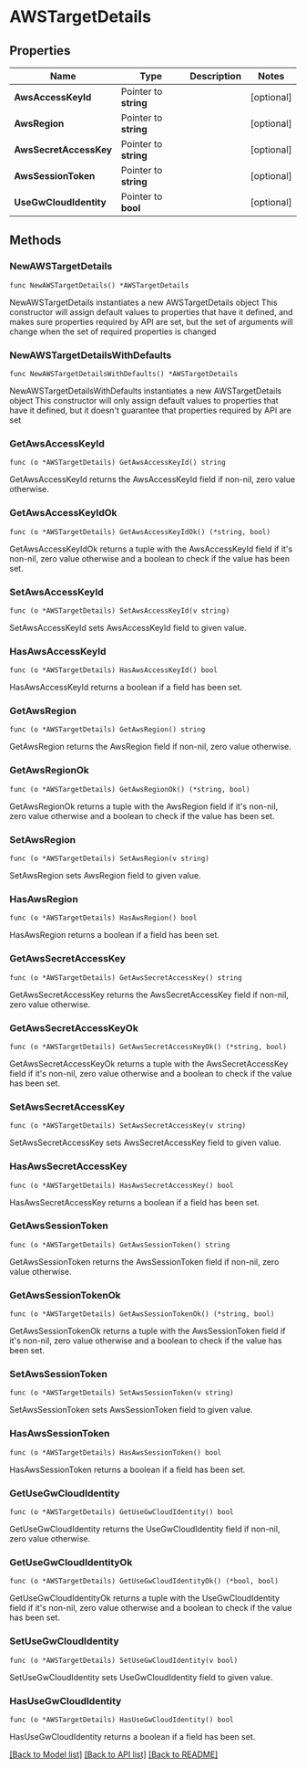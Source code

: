 # AWSTargetDetails

## Properties

Name | Type | Description | Notes
------------ | ------------- | ------------- | -------------
**AwsAccessKeyId** | Pointer to **string** |  | [optional] 
**AwsRegion** | Pointer to **string** |  | [optional] 
**AwsSecretAccessKey** | Pointer to **string** |  | [optional] 
**AwsSessionToken** | Pointer to **string** |  | [optional] 
**UseGwCloudIdentity** | Pointer to **bool** |  | [optional] 

## Methods

### NewAWSTargetDetails

`func NewAWSTargetDetails() *AWSTargetDetails`

NewAWSTargetDetails instantiates a new AWSTargetDetails object
This constructor will assign default values to properties that have it defined,
and makes sure properties required by API are set, but the set of arguments
will change when the set of required properties is changed

### NewAWSTargetDetailsWithDefaults

`func NewAWSTargetDetailsWithDefaults() *AWSTargetDetails`

NewAWSTargetDetailsWithDefaults instantiates a new AWSTargetDetails object
This constructor will only assign default values to properties that have it defined,
but it doesn't guarantee that properties required by API are set

### GetAwsAccessKeyId

`func (o *AWSTargetDetails) GetAwsAccessKeyId() string`

GetAwsAccessKeyId returns the AwsAccessKeyId field if non-nil, zero value otherwise.

### GetAwsAccessKeyIdOk

`func (o *AWSTargetDetails) GetAwsAccessKeyIdOk() (*string, bool)`

GetAwsAccessKeyIdOk returns a tuple with the AwsAccessKeyId field if it's non-nil, zero value otherwise
and a boolean to check if the value has been set.

### SetAwsAccessKeyId

`func (o *AWSTargetDetails) SetAwsAccessKeyId(v string)`

SetAwsAccessKeyId sets AwsAccessKeyId field to given value.

### HasAwsAccessKeyId

`func (o *AWSTargetDetails) HasAwsAccessKeyId() bool`

HasAwsAccessKeyId returns a boolean if a field has been set.

### GetAwsRegion

`func (o *AWSTargetDetails) GetAwsRegion() string`

GetAwsRegion returns the AwsRegion field if non-nil, zero value otherwise.

### GetAwsRegionOk

`func (o *AWSTargetDetails) GetAwsRegionOk() (*string, bool)`

GetAwsRegionOk returns a tuple with the AwsRegion field if it's non-nil, zero value otherwise
and a boolean to check if the value has been set.

### SetAwsRegion

`func (o *AWSTargetDetails) SetAwsRegion(v string)`

SetAwsRegion sets AwsRegion field to given value.

### HasAwsRegion

`func (o *AWSTargetDetails) HasAwsRegion() bool`

HasAwsRegion returns a boolean if a field has been set.

### GetAwsSecretAccessKey

`func (o *AWSTargetDetails) GetAwsSecretAccessKey() string`

GetAwsSecretAccessKey returns the AwsSecretAccessKey field if non-nil, zero value otherwise.

### GetAwsSecretAccessKeyOk

`func (o *AWSTargetDetails) GetAwsSecretAccessKeyOk() (*string, bool)`

GetAwsSecretAccessKeyOk returns a tuple with the AwsSecretAccessKey field if it's non-nil, zero value otherwise
and a boolean to check if the value has been set.

### SetAwsSecretAccessKey

`func (o *AWSTargetDetails) SetAwsSecretAccessKey(v string)`

SetAwsSecretAccessKey sets AwsSecretAccessKey field to given value.

### HasAwsSecretAccessKey

`func (o *AWSTargetDetails) HasAwsSecretAccessKey() bool`

HasAwsSecretAccessKey returns a boolean if a field has been set.

### GetAwsSessionToken

`func (o *AWSTargetDetails) GetAwsSessionToken() string`

GetAwsSessionToken returns the AwsSessionToken field if non-nil, zero value otherwise.

### GetAwsSessionTokenOk

`func (o *AWSTargetDetails) GetAwsSessionTokenOk() (*string, bool)`

GetAwsSessionTokenOk returns a tuple with the AwsSessionToken field if it's non-nil, zero value otherwise
and a boolean to check if the value has been set.

### SetAwsSessionToken

`func (o *AWSTargetDetails) SetAwsSessionToken(v string)`

SetAwsSessionToken sets AwsSessionToken field to given value.

### HasAwsSessionToken

`func (o *AWSTargetDetails) HasAwsSessionToken() bool`

HasAwsSessionToken returns a boolean if a field has been set.

### GetUseGwCloudIdentity

`func (o *AWSTargetDetails) GetUseGwCloudIdentity() bool`

GetUseGwCloudIdentity returns the UseGwCloudIdentity field if non-nil, zero value otherwise.

### GetUseGwCloudIdentityOk

`func (o *AWSTargetDetails) GetUseGwCloudIdentityOk() (*bool, bool)`

GetUseGwCloudIdentityOk returns a tuple with the UseGwCloudIdentity field if it's non-nil, zero value otherwise
and a boolean to check if the value has been set.

### SetUseGwCloudIdentity

`func (o *AWSTargetDetails) SetUseGwCloudIdentity(v bool)`

SetUseGwCloudIdentity sets UseGwCloudIdentity field to given value.

### HasUseGwCloudIdentity

`func (o *AWSTargetDetails) HasUseGwCloudIdentity() bool`

HasUseGwCloudIdentity returns a boolean if a field has been set.


[[Back to Model list]](../README.md#documentation-for-models) [[Back to API list]](../README.md#documentation-for-api-endpoints) [[Back to README]](../README.md)


